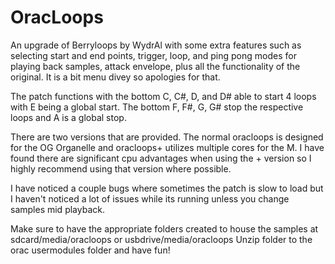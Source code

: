 # OracLoops
An upgrade of Berryloops by WydrAl with some extra features such as selecting start and end points, trigger, loop, and ping pong modes for playing back samples, attack envelope, plus all the functionality of the original. It is a bit menu divey so apologies for that.

The patch functions with the bottom C, C#, D, and D# able to start 4 loops with E being a global start. 
The bottom F, F#, G, G# stop the respective loops and A is a global stop.

There are two versions that are provided. The normal oracloops is designed for the OG Organelle and oracloops+ utilizes multiple cores for the M.
I have found there are significant cpu advantages when using the + version so I highly recommend using that version where possible. 

I have noticed a couple bugs where sometimes the patch is slow to load but I haven't noticed a lot of issues while its running unless you change samples mid playback.

Make sure to have the appropriate folders created to house the samples at sdcard/media/oracloops or usbdrive/media/oracloops
Unzip folder to the orac usermodules folder and have fun!
